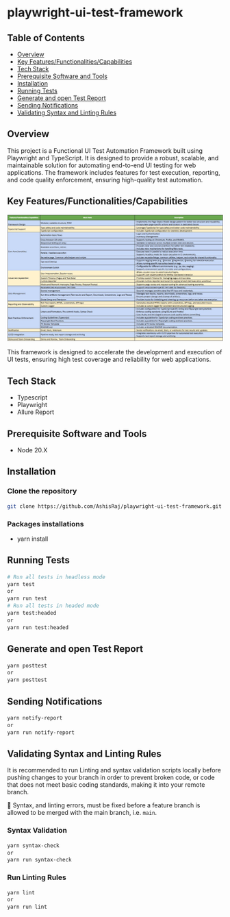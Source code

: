 # playwright-ui-test-framework

## Table of Contents

- [Overview](#overview)
- [Key Features/Functionalities/Capabilities](#key-featuresfunctionalitiescapabilities)
- [Tech Stack](#tech-stack)
- [Prerequisite Software and Tools](#prerequisite-software-and-tools)
- [Installation](#installation)
- [Running Tests](#running-tests)
- [Generate and open Test Report](#generate-and-open-test-report)
- [Sending Notifications](#sending-notifications)
- [Validating Syntax and Linting Rules](#validating-syntax-and-linting-rules)

## Overview

This project is a Functional UI Test Automation Framework built using Playwright and TypeScript. It is designed to provide a robust, scalable, and maintainable solution for automating end-to-end UI testing for web applications. The framework includes features for test execution, reporting, and code quality enforcement, ensuring high-quality test automation.

## Key Features/Functionalities/Capabilities

![image](./framework_features.jpg)

This framework is designed to accelerate the development and execution of UI tests, ensuring high test coverage and reliability for web applications.

## Tech Stack

- Typescript
- Playwright
- Allure Report

## Prerequisite Software and Tools

- Node 20.X

## Installation

### Clone the repository

```sh
git clone https://github.com/AshisRaj/playwright-ui-test-framework.git
```

### Packages installations

- yarn install

## Running Tests

```sh
# Run all tests in headless mode
yarn test
or
yarn run test
# Run all tests in headed mode
yarn test:headed
or
yarn run test:headed
```

## Generate and open Test Report

```sh
yarn posttest
or
yarn posttest
```

## Sending Notifications

```sh
yarn notify-report
or
yarn run notify-report
```

## Validating Syntax and Linting Rules

It is recommended to run Linting and syntax validation scripts locally before pushing changes to your branch in order to prevent broken code, or code that does not meet basic coding standards, making it into your remote branch.

📝 Syntax, and linting errors, must be fixed before a feature branch is allowed to be merged with the main branch, i.e. `main`.

### Syntax Validation

```sh
yarn syntax-check
or
yarn run syntax-check
```

### Run Linting Rules

```sh
yarn lint
or
yarn run lint
```
